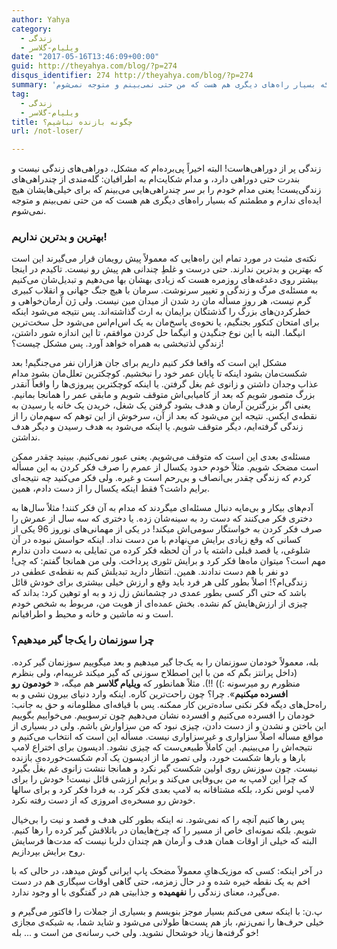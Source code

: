 ```yaml
---
author: Yahya
category:
  - زندگی
  - ویلیام-گلاسر
date: "2017-05-16T13:46:09+00:00"
guid: http://theyahya.com/blog/?p=274
disqus_identifier: 274 http://theyahya.com/blog/?p=274
summary: 'زندگی پر از دوراهی‌هاست!‌ البته اخیراً پی‌برده‌ام که مشکل، دوراهی‌های زندگی نیست و بندرت حتی دوراهی دارد، و مدام شکایت‌ام به اطرافیان: گله‌مندی از چندراهی‌های زندگی‌یست! یعنی مدام خودم را بر سر چندراهی‌هایی می‌بینم که برای خیلی‌هایشان هیچ ایده‌ای ندارم و مطمئنم که بسیار راه‌های دیگری هم هست که من حتی نمی‌بینم و متوجه نمی‌شوم.'
tag:
  - زندگی
  - ویلیام-گلاسر
title: چگونه بازنده نباشیم؟
url: /not-loser/

---
```

زندگی پر از دوراهی‌هاست!‌ البته اخیراً پی‌برده‌ام که مشکل، دوراهی‌های زندگی نیست و بندرت حتی دوراهی دارد، و مدام شکایت‌ام به اطرافیان: گله‌مندی از چندراهی‌های زندگی‌یست! یعنی مدام خودم را بر سر چندراهی‌هایی می‌بینم که برای خیلی‌هایشان هیچ ایده‌ای ندارم و مطمئنم که بسیار راه‌های دیگری هم هست که من حتی نمی‌بینم و متوجه نمی‌شوم.

### بهترین و بدترین نداریم!

نکته‌ی مثبت در مورد تمام این راه‌هایی که معمولاً پیش رویمان قرار می‌گیرند این است که بهترین و بدترین ندارند. حتی درست و غلطِ چندانی هم پیش رو نیست. تاکیدم در اینجا بیشتر روی دغدغه‌های روزمره هست که زیادی بهشان بها می‌دهیم و تبدیل‌شان می‌کنیم به مسئله‌ی مرگ و زندگی و تغییر سرنوشت. سرمان با هیچ جنگ جهانی و انقلاب کبیری گرم نیست، هر روز مسأله مان رد شدن از میدان مین نیست. ولی ژن آرمان‌خواهی و خطرکردن‌های بزرگ را گذشتگان برایمان به ارث گذاشته‌اند. پس نتیجه می‌شود اینکه برای امتحان کنکور بجنگیم، یا نحوه‌ی پاسخ‌مان به یک اس‌ام‌اس می‌شود حل سخت‌ترین انیگما. البته با این نوع جنگیدن و انیگما حل کردن موافقم، تا این اندازه شور داشتن، زندگیِ لذتبخشی به همراه خواهد آورد. پس مشکل چیست؟!

مشکل این است که واقعا فکر کنیم داریم برای جان هزاران نفر می‌جنگیم! بعد شکست‌مان بشود اینکه تا پایان عمر خود را نبخشیم. کوچکترین تعلل‌مان بشود مدام عذاب وجدان داشتن و زانوی غم بغل گرفتن. یا اینکه کوچکترین پیروزی‌ها را واقعاً آنقدر بزرگ متصور شویم که بعد از کامیابی‌اش متوقف شویم و مابقی عمر را همانجا بمانیم. یعنی اگر بزرگترین آرمان و هدف بشود گرفتن یک شغل، خریدن یک خانه یا رسیدن به نقطه‌ی ایکس. نتیجه این می‌شود که بعد از آن، سرخوش از این توهم که سهم‌مان را از زندگی گرفته‌ایم، دیگر متوقف شویم. یا اینکه می‌شود به هدف رسیدن و دیگر هدف نداشتن.

مسئله‌ی بعدی این است که متوقف می‌شویم. یعنی عبور نمی‌کنیم. ببینید چقدر ممکن است مضحک شویم. مثلاً خودم حدود یکسال از عمرم را صرف فکر کردن به این مسأله کردم که زندگی چقدر بی‌انصاف و بی‌رحم است و غیره. ولی فکر می‌کنید چه نتیجه‌ای برایم داشت؟ فقط اینکه یکسال را از دست دادم، همین.

آدم‌های بیکار و بی‌مایه دنبال مسئله‌ای میگردند که مدام به آن فکر کنند! مثلاً سال‌ها به دختری فکر می‌کنند که دست رد به سینه‌شان زده. یا دختری که سه سال از عمرش را صرف فکر کردن به خواستگار سومی‌اش میکند! در یکی از مهمانی‌های نوروز 96 یکی از کسانی که وقع زیادی برایش می‌نهادم با من دست نداد. اینکه حواسش نبوده در آن شلوغی، یا قصد قبلی داشته یا در آن لحظه فکر کرده من تمایلی به دست دادن ندارم مهم است؟ میتوان ماه‌ها فکر کرد و برایش تئوری پرداخت. ولی من همانجا گفتم: که چی! دو نفر با هم دست ندادند. همین. انتظار دارید تبدیلش کنم به نقطه‌ی عطفی در زندگی‌ام؟! اصلاً بطور کلی هر فرد باید وقع و ارزش خیلی بیشتری برای خودش قائل باشد که حتی اگر کسی بطور عمدی در چشمانش زل زد و به او توهین کرد: بداند که چیزی از ارزش‌هایش کم نشده. بخش عمده‌ای از هویت من، مربوط به شخص خودم است و نه ماشین و خانه و محیط و اطرافیانم.

### چرا سوزنمان را یک‌جا گیر میدهیم؟

بله، معمولاً خودمان سوزنمان را به یک‌جا گیر میدهیم و بعد میگوییم سوزنمان گیر کرده. (داخل پرانتز بگم که من با این اصطلاح سوزنی که گیر میکند غریبه‌ام، ولی بنظرم منظورم رو میرسونه :)) !!). مثلاً همانطور که **ویلیام گلاسر** هم میگه، « **خودمون رو افسرده میکنیم**». چرا؟ چون راحت‌ترین کاره. اینکه وارد دنیای بیرون نشی و به راه‌حل‌های دیگه فکر نکنی ساده‌ترین کار ممکنه. پس با قیافه‌ای مظلومانه و حق به جانب: خودمان را افسرده می‌کنیم و افسرده نشان می‌دهیم چون ترسوییم. می‌خواییم بگوییم این باختن و نشدن و از دست دادن، چیزی نبود که من سزاوارش باشم. ولی در بسیاری از مواقع مسأله اصلاً سزاواری و غیرسزاواری نیست. مسأله این است که انتخاب می‌کنیم و نتیجه‌اش را می‌بینیم. این کاملاً طبیعی‌ست که چیزی نشود. ادیسون برای اختراع لامپ بارها و بارها شکست خورد، ولی تصور ما از ادیسون یک آدم شکست‌خورده‌یِ بازنده نیست. چون سوزنش روی اولین شکست گیر نکرد و همانجا ننشت زانوی غم بغل بگیرد که چرا این لامپ به من بی‌وفایی می‌کند و برایم ارزشی قائل نیست! خودش را برای لامپ لوس نکرد، بلکه مشتاقانه به لامپ بعدی فکر کرد. به فردا فکر کرد و برای سالها خودش رو مسخره‌ی امروزی که از دست رفته نکرد.

پس رها کنیم آنچه را که نمی‌شود. نه اینکه بطور کلی هدف و قصد و نیت را بی‌خیال شویم. بلکه نمونه‌ای خاص از مسیر را که چرخ‌هایمان در باتلاقش گیر کرده را رها کنیم. البته که خیلی از اوقات همان هدف و آرمان هم چندان دلربا نیست که مدت‌ها فرسایش روح برایش بپردازیم.

در آخر اینکه: کسی که موزیک‌هایِ معمولاً مضحک پاپ ایرانی گوش میدهد، در حالی که با اخم به یک نقطه خیره شده و در حال زمزمه، حتی گاهی اوقات سیگاری هم در دست می‌گیرد، معنای زندگی را **نفهمیده** و جذابیتی هم در گفتگوی با او وجود ندارد.

پ.ن: با اینکه سعی می‌کنم بسیار موجز بنویسم و بسیاری از جملات را فاکتور می‌گیرم و خیلی حرف‌ها را نمی‌زنم، باز هم پست‌ها طولانی می‌شود و شاید شما، به شبکه‌ی مجازی خو گرفته‌ها زیاد خوشحال نشوید. ولی خب رسانه‌ی من است و ... بله!
